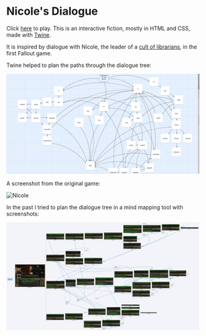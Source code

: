 # Nicole's Dialogue

Click [here](https://l3gomancer.github.io/FalloutOneFollowersNicoleTwineStory/FO%20Nicole.html) to play. This is an interactive fiction, mostly in HTML and CSS, made with [Twine](https://twinery.org). 

It is inspired by dialogue with Nicole, the leader of a [cult of librarians](https://fallout.fandom.com/wiki/Nicole), in the first Fallout game.

Twine helped to plan the paths through the dialogue tree:

![Twine layout](TwineFO1.png)

A screenshot from the original game:

![Nicole](https://static.wikia.nocookie.net/fallout/images/4/4a/FO01_NPC_Nicole_N.png)

In the past I tried to plan the dialogue tree in a mind mapping tool with screenshots:

![xmind](NicoleXmind.JPG)
